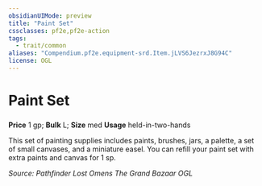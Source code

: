 ```yaml
---
obsidianUIMode: preview
title: "Paint Set"
cssclasses: pf2e,pf2e-action
tags:
  - trait/common
aliases: "Compendium.pf2e.equipment-srd.Item.jLVS6JezrxJ8G94C"
license: OGL
---
```

# Paint Set

### 


**Price** 1 gp; 
**Bulk** L; **Size** med
**Usage** held-in-two-hands

This set of painting supplies includes paints, brushes, jars, a palette, a set of small canvases, and a miniature easel. You can refill your paint set with extra paints and canvas for 1 sp.

*Source: Pathfinder Lost Omens The Grand Bazaar*
*OGL*